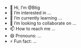 - 👋 Hi, I’m @Btig
- 👀 I’m interested in ...
- 🌱 I’m currently learning ...
- 💞️ I’m looking to collaborate on ...
- 📫 How to reach me ...
- 😄 Pronouns: ...
- ⚡ Fun fact: ...

<!---
Btig/Btig is a ✨ special ✨ repository because its `README.md` (this file) appears on your GitHub profile.
You can click the Preview link to take a look at your changes.
--->
